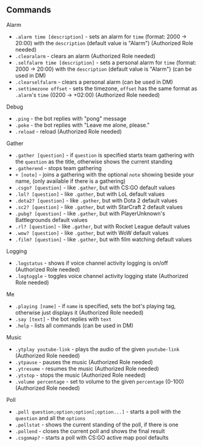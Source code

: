 ## Commands

Alarm
* `.alarm time [description]` - sets an alarm for `time` (format: 2000 -> 20:00) with the `description` (default value is "Alarm") (Authorized Role needed)
* `.clearalarm` - clears an alarm (Authorized Role needed)
* `.selfalarm time [description]` - sets a personal alarm for `time` (format: 2000 -> 20:00) with the `description` (default value is "Alarm") (can be used in DM)
* `.clearselfalarm` - clears a personal alarm (can be used in DM)
* `.settimezone offset` - sets the timezone, `offset` has the same format as `.alarm`'s `time` (0200 -> +02:00) (Authorized Role needed)

Debug
* `.ping` - the bot replies with "pong" message
* `.poke` - the bot replies with "Leave me alone, please."
* `.reload` - reload (Authorized Role needed)

Gather
* `.gather [question]` - if `question` is specified starts team gathering with the `question` as the title, otherwise shows the current standing
* `.gatherend` - stops team gathering
* `+ [note]` - joins a gathering with the optional `note` showing beside your name, (only available if there is a gathering)
* `.csgo? [question]` - like `.gather`, but with CS:GO default values
* `.lol? [question]` - like `.gather`, but with LoL default values
* `.dota2? [question]` - like `.gather`, but with Dota 2 default values
* `.sc2? [question]` - like `.gather`, but with StarCraft 2 default values
* `.pubg? [question]` - like `.gather`, but with PlayerUnknown's Battlegrounds default values
* `.rl? [question]` - like `.gather`, but with Rocket League default values
* `.wow? [question]` - like `.gather`, but with WoW default values
* `.film? [question]` - like `.gather`, but with film watching default values

Logging
* `.logstatus` - shows if voice channel activity logging is on/off (Authorized Role needed)
* `.logtoggle` - toggles voice channel activity logging state (Authorized Role needed)

Me
* `.playing [name]` - if `name` is specified, sets the bot's playing tag, otherwise just displays it (Authorized Role needed)
* `.say [text]` - the bot replies with `text`
* `.help` - lists all commands (can be used in DM)

Music
* `.ytplay youtube-link` - plays the audio of the given `youtube-link` (Authorized Role needed)
* `.ytpause` - pauses the music (Authorized Role needed)
* `.ytresume` - resumes the music (Authorized Role needed)
* `.ytstop` - stops the music (Authorized Role needed)
* `.volume percentage` - set to volume to the given `percentage` (0-100) (Authorized Role needed)

Poll
* `.poll question;option;option[;option...]` - starts a poll with the `question` and all the `options`
* `.pollstat` - shows the current standing of the poll, if there is one
* `.pollend` - closes the current poll and shows the final result
* `.csgomap?` - starts a poll with CS:GO active map pool defaults